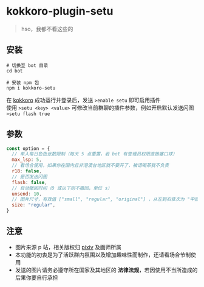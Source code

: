 # kokkoro-plugin-setu

> hso，我都不看这些的

## 安装

``` shell
# 切换至 bot 目录
cd bot

# 安装 npm 包
npm i kokkoro-setu
```

在 [kokkoro](https://github.com/kokkorojs/kokkoro) 成功运行并登录后，发送 `>enable setu` 即可启用插件  
使用 `>setu <key> <value>` 可修改当前群聊的插件参数，例如开启默认发送闪图 `>setu flash true`

## 参数

``` javascript
const option = {
  // 单人每日色色张数限制（每天 5 点重置，若 bot 有管理员权限直接塞口球）
  max_lsp: 5,
  // 看场合使用，如果你在国内且非港澳台地区就不要开了，被请喝茶我不负责
  r18: false,
  // 是否发送闪图
  flash: false,
  // 自动撤回时间（0 或以下则不撤回，单位 s）
  unsend: 10,
  // 图片尺寸，有效值 ["small", "regular", "original"] ，从左到右依次为 "中图"、"大图"、"超大图"
  size: "regular",
}
```

## 注意

- 图片来源 p 站，相关版权归 [pixiv](https://www.pixiv.net/) 及画师所属
- 本功能的初衷是为了活跃群内氛围以及增加趣味性而制作，还请看场合节制使用
- 发送的图片请务必遵守所在国家及其地区的 **法律法规**，若因使用不当所造成的后果你要自行承担